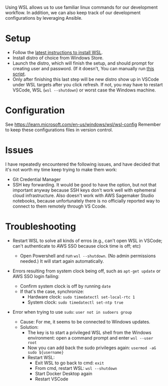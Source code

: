 
Using WSL allows us to use familiar linux commands for our development workflow. In addition, we can also keep track of our development configurations by leveraging Ansible.

# Setup
- Follow the [latest instructions to install WSL](https://learn.microsoft.com/en-us/windows/wsl/install).
- Install distro of choice from Windows Store. 
- Launch the distro, which will finish the setup, and should prompt for creating user and password. (If it doesn't, You can manually run [this script](https://github.com/tloeber/utils_and_configs/blob/f362e7ff06489c0dbd66b542b32cc97eb79cb5cd/machine_setup/WSL/create_user.sh).
- Only after finishing this last step will be new distro show up in VSCode under WSL targets after you click refresh. If not, you may have to restart VSCode, WSL (`wsl --shutdown`) or worst case the Windows machine.

# Configuration
See https://learn.microsoft.com/en-us/windows/wsl/wsl-config
Remember to keep these configurations files in version control.

# Issues
I have repeatedly encountered the following issues, and have decided that it's not worth my time keep trying to make them work:
- Git Credential Manager
- SSH key forwarding. It would be good to have the option, but not that important anyway because SSH keys don't work well with ephemeral cloud infrastructure. Also doesn't work with AWS Sagemaker Studio notebooks, because unfortunately there is no officially reported way to connect to them remotely through VS Ccode.


# Troubleshooting
- Restart WSL to solve all kinds of erros (e.g., can't open WSL in VSCode; can't authenticate to AWS SSO because clock time is off; etc)
  - Open Powershell and run `wsl --shutdown`. (No admin permissions needed.) It will start again automatically. 

- Errors resulting from system clock being off, such as `apt-get update` or AWS SSO login failing:
  - Confirm system clock is off by running `date`
  - If that's the case, synchronize:
    - Hardware clock: `sudo timedatectl set-local-rtc 1`
    - System clock: `sudo timedatectl set-ntp true`

- Error when trying to use `sudo`: `user not in sudoers group`
  - Cause: For me, it seems to be connected to Windows updates.
  - Solution:
    - The key is to start a privileged WSL shell from the Windows environment: open a command prompt and enter `wsl --user root`
    - Now you can add back the sudo privileges again: `usermod -aG sudo ${username}`
    - Restart WSL: 
      - Exit WSL to go back to cmd: `exit`
      - From cmd, restart WSL: `wsl --shutdown`
      - Start Docker Desktop again
      - Restart VSCode

